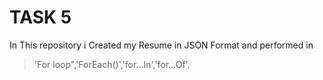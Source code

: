 # TASK 5

 In This repository i Created my Resume in JSON Format and performed in
 >'For loop",'ForEach()','for...In','for...Of'. 

  